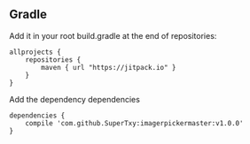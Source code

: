 
Gradle
------
Add it in your root build.gradle at the end of repositories: 

```
allprojects {
    repositories {
        maven { url "https://jitpack.io" }
    }
}
```
Add the dependency dependencies 

```
dependencies {
	compile 'com.github.SuperTxy:imagerpickermaster:v1.0.0'
}
```
